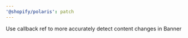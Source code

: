 ```yaml
---
'@shopify/polaris': patch
---
```


Use callback ref to more accurately detect content changes in Banner
